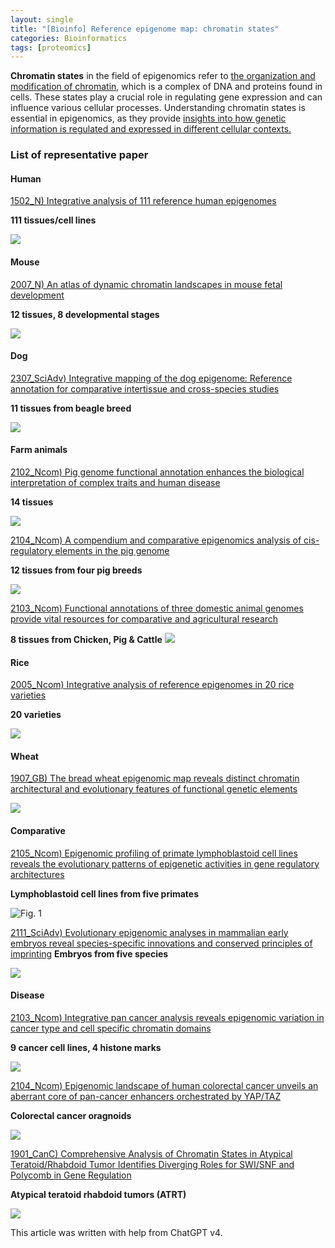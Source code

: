 ```yaml
---
layout: single
title: "[Bioinfo] Reference epigenome map: chromatin states"
categories: Bioinformatics
tags: [proteomics]
---
```


**Chromatin states** in the field of epigenomics refer to <u>the organization and modification of chromatin</u>, which is a complex of DNA and proteins found in cells. These states play a crucial role in regulating gene expression and can influence various cellular processes. Understanding chromatin states is essential in epigenomics, as they provide <u>insights into how genetic information is regulated and expressed in different cellular contexts.</u>

### List of representative paper

#### Human

[1502_N) Integrative analysis of 111 reference human epigenomes](![https://www.nature.com/articles/nature14248]())

**111 tissues/cell lines**

![](../../images/2024-03-17-epigenome-map/2024-03-17-21-53-45-image.png)

#### Mouse

[2007_N) An atlas of dynamic chromatin landscapes in mouse fetal development](https://www.nature.com/articles/s41586-020-2093-3)

**12 tissues, 8 developmental stages**

![](../../images/2024-03-17-epigenome-map/2024-03-17-21-50-40-image.png)

#### Dog

[2307_SciAdv) Integrative mapping of the dog epigenome: Reference annotation for comparative intertissue and cross-species studies](https://www.science.org/doi/full/10.1126/sciadv.ade3399?rfr_dat=cr_pub++0pubmed&url_ver=Z39.88-2003&rfr_id=ori%3Arid%3Acrossref.org)

**11 tissues from beagle breed**

![](../../images/2024-03-17-epigenome-map/2024-03-17-21-43-59-image.png)

#### Farm animals

[2102_Ncom) Pig genome functional annotation enhances the biological interpretation of complex traits and human disease](https://www.nature.com/articles/s41467-021-26153-7?proof=tExtended)

**14 tissues**

![](../../images/2024-03-17-epigenome-map/2024-03-17-21-33-15-image.png)

[2104_Ncom) A compendium and comparative epigenomics analysis of cis-regulatory elements in the pig genome](https://www.nature.com/articles/s41467-021-22448-x#Sec11)

**12 tissues from four pig breeds**

![](../../images/2024-03-17-epigenome-map/2024-03-17-21-37-38-image.png)

[2103_Ncom) Functional annotations of three domestic animal genomes provide vital resources for comparative and agricultural research](https://www.nature.com/articles/s41467-021-22100-8)

**8 tissues from Chicken, Pig & Cattle**
![](../../images/2024-03-17-epigenome-map/2024-03-17-22-49-32-image.png)

#### Rice

[2005_Ncom) Integrative analysis of reference epigenomes in 20 rice varieties](https://www.nature.com/articles/s41467-020-16457-5)

**20 varieties**

![](../../images/2024-03-17-epigenome-map/2024-03-17-22-03-53-image.png)

#### Wheat

[1907_GB) The bread wheat epigenomic map reveals distinct chromatin architectural and evolutionary features of functional genetic elements](https://genomebiology.biomedcentral.com/articles/10.1186/s13059-019-1746-8)

![](../../images/2024-03-17-epigenome-map/2024-03-17-22-11-26-image.png)

#### Comparative

[2105_Ncom) Epigenomic profiling of primate lymphoblastoid cell lines reveals the evolutionary patterns of epigenetic activities in gene regulatory architectures](https://www.nature.com/articles/s41467-021-23397-1)

**Lymphoblastoid cell lines from five primates**

![Fig. 1](https://media.springernature.com/full/springer-static/image/art%3A10.1038%2Fs41467-021-23397-1/MediaObjects/41467_2021_23397_Fig1_HTML.png)

[2111_SciAdv) Evolutionary epigenomic analyses in mammalian early embryos reveal species-specific innovations and conserved principles of imprinting](https://www.science.org/doi/10.1126/sciadv.abi6178)
**Embryos from five species**

![](../../images/2024-03-17-epigenome-map/2024-03-17-22-26-21-image.png)

#### Disease

[2103_Ncom) Integrative pan cancer analysis reveals epigenomic variation in cancer type and cell specific chromatin domains](https://www.nature.com/articles/s41467-021-21707-1)

**9 cancer cell lines, 4 histone marks**

![](../../images/2024-03-17-epigenome-map/2024-03-17-22-19-48-image.png)

[2104_Ncom) Epigenomic landscape of human colorectal cancer unveils an aberrant core of pan-cancer enhancers orchestrated by YAP/TAZ](https://www.nature.com/articles/s41467-021-22544-y)

**Colorectal cancer oragnoids**

![](../../images/2024-03-17-epigenome-map/2024-03-17-22-36-53-image.png)

[1901_CanC) Comprehensive Analysis of Chromatin States in Atypical Teratoid/Rhabdoid Tumor Identifies Diverging Roles for SWI/SNF and Polycomb in Gene Regulation](https://www.sciencedirect.com/science/article/pii/S153561081830535X)

**Atypical teratoid rhabdoid tumors (ATRT)**

![](../../images/2024-03-17-epigenome-map/2024-03-17-22-43-35-image.png)

This article was written with help from ChatGPT v4.